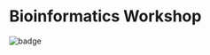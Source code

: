 # Bioinformatics Workshop

![badge](https://github.com/zifornd/bioinformatics-workshop/actions/workflows/main.yml/badge.svg)